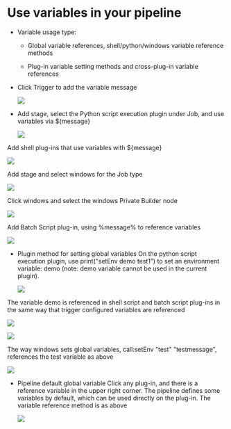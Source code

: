 # Use variables in your pipeline

* Variable usage type:

  * Global variable references, shell/python/windows variable reference methods

  * Plug-in variable setting methods and cross-plug-in variable references

* Click Trigger to add the variable message

  ![](../../.gitbook/assets/image-20220301101202-sbynv.png)

* Add stage, select the Python script execution plugin under Job, and use variables via ${message}

  ![](../../.gitbook/assets/image-20211210111540640.png)

Add shell plug-ins that use variables with ${message}

![](../../.gitbook/assets/image-20211212170436642.png)

Add stage and select windows for the Job type

![](../../.gitbook/assets/image-20211212170545118.png)

Click windows and select the windows Private Builder node

![](../../.gitbook/assets/image-20211212170801357.png)

Add Batch Script plug-in, using %message% to reference variables

![](../../.gitbook/assets/image-20211212171003864.png)

* Plugin method for setting global variables
  On the python script execution plugin, use print("setEnv demo test1") to set an environment variable: demo (note: demo variable cannot be used in the current plugin).

  ![](../../.gitbook/assets/image-20211212171417261.png)

The variable demo is referenced in shell script and batch script plug-ins in the same way that trigger configured variables are referenced

![](../../.gitbook/assets/image-20211212171708729.png)



![](../../.gitbook/assets/image-20220301101202-InSYO.png)

The way windows sets global variables, call:setEnv "test" "testmessage", references the test variable as above

![](../../.gitbook/assets/image-20211212172006260.png)

* Pipeline default global variable
  Click any plug-in, and there is a reference variable in the upper right corner. The pipeline defines some variables by default, which can be used directly on the plug-in. The variable reference method is as above

  

  ![](../../.gitbook/assets/image-20211212172109877.png)